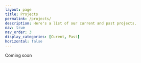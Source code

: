 ```yaml
---
layout: page
title: Projects
permalink: /projects/
description: Here's a list of our current and past projects.
nav: true
nav_order: 3
display_categories: [Curent, Past]
horizontal: false
---
```


Coming soon